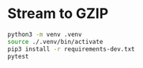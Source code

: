 # Stream to GZIP

```bash
python3 -m venv .venv
source ./.venv/bin/activate
pip3 install -r requirements-dev.txt
pytest
```
